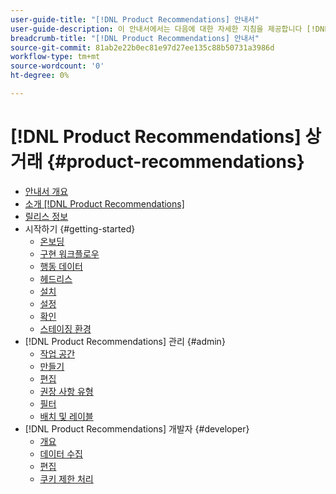 ```yaml
---
user-guide-title: "[!DNL Product Recommendations] 안내서"
user-guide-description: 이 안내서에서는 다음에 대한 자세한 지침을 제공합니다 [!DNL Product Recommendations] Adobe Commerce에서 가져옵니다.
breadcrumb-title: "[!DNL Product Recommendations] 안내서"
source-git-commit: 81ab2e22b0ec81e97d27ee135c88b50731a3986d
workflow-type: tm+mt
source-wordcount: '0'
ht-degree: 0%

---
```


# [!DNL Product Recommendations] 상거래 {#product-recommendations}

- [안내서 개요](guide-overview.md)
- [소개 [!DNL Product Recommendations]](overview.md)
- [릴리스 정보](release-notes.md)
- 시작하기 {#getting-started}
   - [온보딩](onboarding.md)
   - [구현 워크플로우](implementation-workflow.md)
   - [행동 데이터](behavioral-data.md)
   - [헤드리스](headless.md)
   - [설치](install-configure.md)
   - [설정](settings.md)
   - [확인](verify.md)
   - [스테이징 환경](staging-environment.md)
- [!DNL Product Recommendations] 관리 {#admin}
   - [작업 공간](workspace.md)
   - [만들기](create.md)
   - [편집](edit.md)
   - [권장 사항 유형](type.md)
   - [필터](filters.md)
   - [배치 및 레이블](placement.md)
- [!DNL Product Recommendations] 개발자 {#developer}
   - [개요](development-overview.md)
   - [데이터 수집](events.md)
   - [편집](customize.md)
   - [쿠키 제한 처리](setting-cookie.md)
